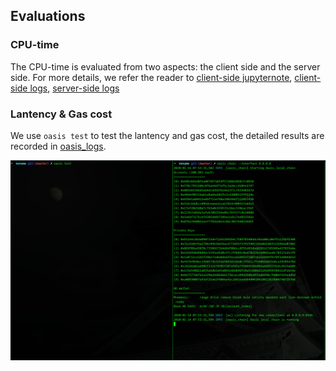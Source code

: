 ## Evaluations

### CPU-time

The CPU-time is evaluated from two aspects: the client side and the server side. For more details, we refer the reader to [client-side jupyternote](./client-side_CPU_time.ipynb), [client-side logs](./client-side_CPU_time.csv), [server-side logs](./server-side_CPU_time.log)

### Lantency & Gas cost

We use `oasis test` to test the lantency and gas cost, the detailed results are recorded in [oasis_logs](./oasis_logs.log).

![](./test_live.gif)
